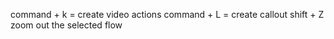 command + k = create video actions
command + L = create callout
shift + Z zoom out the selected flow